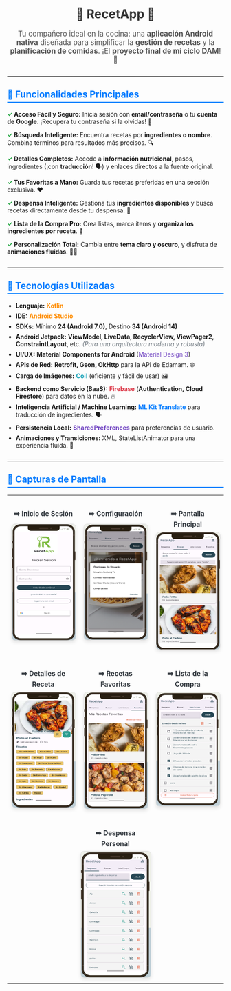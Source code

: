 <h1 style="text-align: center; color: #333;">🍳 RecetApp 🍳</h1>

<p style="font-size: 1.2em; text-align: center; color: #555;">
    Tu compañero ideal en la cocina: una <strong>aplicación Android nativa</strong>
    diseñada para simplificar la <strong>gestión de recetas</strong> y la <strong>planificación de comidas</strong>.
    ¡El <strong>proyecto final de mi ciclo DAM</strong>! 🚀
</p>

<hr style="border: 0; height: 1px; background-image: linear-gradient(to right, rgba(0, 0, 0, 0), rgba(0, 0, 0, 0.75), rgba(0, 0, 0, 0)); margin: 2em 0;">

<h2 style="color: #007bff; border-bottom: 2px solid #007bff; padding-bottom: 5px;">📲 Funcionalidades Principales</h2>

<ul style="list-style-type: none; padding-left: 0;">
    <li style="margin-bottom: 1em;">
        <strong><span style="color: #28a745;">&#10003;</span> Acceso Fácil y Seguro:</strong> Inicia sesión con <strong>email/contraseña</strong> o tu <strong>cuenta de Google</strong>. ¡Recupera tu contraseña si la olvidas! 🔐
    </li>
    <li style="margin-bottom: 1em;">
        <strong><span style="color: #28a745;">&#10003;</span> Búsqueda Inteligente:</strong> Encuentra recetas por <strong>ingredientes o nombre</strong>. Combina términos para resultados más precisos. 🔍
    </li>
    <li style="margin-bottom: 1em;">
        <strong><span style="color: #28a745;">&#10003;</span> Detalles Completos:</strong> Accede a <strong>información nutricional</strong>, pasos, ingredientes (¡con <strong>traducción</strong>! 🗣️) y enlaces directos a la fuente original.
    </li>
    <li style="margin-bottom: 1em;">
        <strong><span style="color: #28a745;">&#10003;</span> Tus Favoritas a Mano:</strong> Guarda tus recetas preferidas en una sección exclusiva. ❤️
    </li>
    <li style="margin-bottom: 1em;">
        <strong><span style="color: #28a745;">&#10003;</span> Despensa Inteligente:</strong> Gestiona tus <strong>ingredientes disponibles</strong> y busca recetas directamente desde tu despensa. 🛒
    </li>
    <li style="margin-bottom: 1em;">
        <strong><span style="color: #28a745;">&#10003;</span> Lista de la Compra Pro:</strong> Crea listas, marca ítems y <strong>organiza los ingredientes por receta</strong>. 📝
    </li>
    <li style="margin-bottom: 1em;">
        <strong><span style="color: #28a745;">&#10003;</span> Personalización Total:</strong> Cambia entre <strong>tema claro y oscuro</strong>, y disfruta de <strong>animaciones fluidas</strong>. 🌙✨
    </li>
</ul>

<hr style="border: 0; height: 1px; background-image: linear-gradient(to right, rgba(0, 0, 0, 0), rgba(0, 0, 0, 0.75), rgba(0, 0, 0, 0)); margin: 2em 0;">

<h2 style="color: #007bff; border-bottom: 2px solid #007bff; padding-bottom: 5px;">🧱 Tecnologías Utilizadas</h2>

<ul style="list-style-type: disc; padding-left: 20px;">
    <li style="margin-bottom: 0.5em;"><strong>Lenguaje:</strong> <span style="color: #ff8c00;"><strong>Kotlin</strong></span></li>
    <li style="margin-bottom: 0.5em;"><strong>IDE:</strong> <span style="color: #ff8c00;"><strong>Android Studio</strong></span></li>
    <li style="margin-bottom: 0.5em;"><strong>SDKs:</strong> Mínimo <strong>24 (Android 7.0)</strong>, Destino <strong>34 (Android 14)</strong></li>
    <li style="margin-bottom: 0.5em;"><strong>Android Jetpack:</strong> <strong>ViewModel, LiveData, RecyclerView, ViewPager2, ConstraintLayout</strong>, etc. <em style="color: #6c757d;">(Para una arquitectura moderna y robusta)</em></li>
    <li style="margin-bottom: 0.5em;"><strong>UI/UX:</strong> <strong>Material Components for Android</strong> (<span style="color: #6f42c1;">Material Design 3</span>)</li>
    <li style="margin-bottom: 0.5em;"><strong>APIs de Red:</strong> <strong>Retrofit, Gson, OkHttp</strong> para la API de Edamam. 🌐</li>
    <li style="margin-bottom: 0.5em;"><strong>Carga de Imágenes:</strong> <span style="color: #17a2b8;"><strong>Coil</strong></span> (eficiente y fácil de usar) 🖼️</li>
    <li style="margin-bottom: 0.5em;"><strong>Backend como Servicio (BaaS):</strong> <span style="color: #dc3545;"><strong>Firebase</strong></span> (<strong>Authentication, Cloud Firestore</strong>) para datos en la nube. 🔥</li>
    <li style="margin-bottom: 0.5em;"><strong>Inteligencia Artificial / Machine Learning:</strong> <span style="color: #007bff;"><strong>ML Kit Translate</strong></span> para traducción de ingredientes. 🗣️</li>
    <li style="margin-bottom: 0.5em;"><strong>Persistencia Local:</strong> <span style="color: #6f42c1;"><strong>SharedPreferences</strong></span> para preferencias de usuario.</li>
    <li style="margin-bottom: 0.5em;"><strong>Animaciones y Transiciones:</strong> XML, StateListAnimator para una experiencia fluida. 💫</li>
</ul>

<hr style="border: 0; height: 1px; background-image: linear-gradient(to right, rgba(0, 0, 0, 0), rgba(0, 0, 0, 0.75), rgba(0, 0, 0, 0)); margin: 2em 0;">

<h2 style="color: #007bff; border-bottom: 2px solid #007bff; padding-bottom: 5px;">📸 Capturas de Pantalla</h2>

<table style="width: 100%; border-collapse: collapse; text-align: center;">
    <tr>
        <td style="padding: 10px; vertical-align: top; width: 33.33%;">
            <h3 style="color: #343a40; margin-bottom: 0.5em; font-size: 1.1em;">➡️ Inicio de Sesión</h3>
            <img src="images/Inicio de sesion.png" alt="Pantalla de Inicio de Sesión" style="max-width: 100%; height: auto; border: 1px solid #ddd; border-radius: 8px; box-shadow: 0 4px 8px rgba(0,0,0,0.1);">
        </td>
        <td style="padding: 10px; vertical-align: top; width: 33.33%;">
            <h3 style="color: #343a40; margin-bottom: 0.5em; font-size: 1.1em;">➡️ Configuración</h3>
            <img src="images/Configuracion.png" alt="Pantalla de Configuración" style="max-width: 100%; height: auto; border: 1px solid #ddd; border-radius: 8px; box-shadow: 0 4px 8px rgba(0,0,0,0.1);">
        </td>
        <td style="padding: 10px; vertical-align: top; width: 33.33%;">
            <h3 style="color: #343a40; margin-bottom: 0.5em; font-size: 1.1em;">➡️ Pantalla Principal</h3>
            <img src="images/Pantalla Principal.png" alt="Pantalla Principal con Búsqueda de Recetas" style="max-width: 100%; height: auto; border: 1px solid #ddd; border-radius: 8px; box-shadow: 0 4px 8px rgba(0,0,0,0.1);">
        </td>
    </tr>
    <tr>
        <td style="padding: 10px; vertical-align: top; width: 33.33%;">
            <h3 style="color: #343a40; margin-bottom: 0.5em; font-size: 1.1em;">➡️ Detalles de Receta</h3>
            <img src="images/Receta.png" alt="Pantalla de Detalles de una Receta" style="max-width: 100%; height: auto; border: 1px solid #ddd; border-radius: 8px; box-shadow: 0 4px 8px rgba(0,0,0,0.1);">
        </td>
        <td style="padding: 10px; vertical-align: top; width: 33.33%;">
            <h3 style="color: #343a40; margin-bottom: 0.5em; font-size: 1.1em;">➡️ Recetas Favoritas</h3>
            <img src="images/Fav.png" alt="Pantalla de Recetas Favoritas" style="max-width: 100%; height: auto; border: 1px solid #ddd; border-radius: 8px; box-shadow: 0 4px 8px rgba(0,0,0,0.1);">
        </td>
        <td style="padding: 10px; vertical-align: top; width: 33.33%;">
            <h3 style="color: #343a40; margin-bottom: 0.5em; font-size: 1.1em;">➡️ Lista de la Compra</h3>
            <img src="images/Lista de compras.png" alt="Pantalla de la Lista de la Compra" style="max-width: 100%; height: auto; border: 1px solid #ddd; border-radius: 8px; box-shadow: 0 4px 8px rgba(0,0,0,0.1);">
        </td>
    </tr>
    <tr>
        <td colspan="3" style="padding: 10px; vertical-align: top;">
            <div style="width: 33.33%; margin: 0 auto; text-align: center;"> 
                <h3 style="color: #343a40; margin-bottom: 0.5em; font-size: 1.1em;">➡️ Despensa Personal</h3>
                <img src="images/Despensa.png" alt="Pantalla de la Despensa Personal" style="max-width: 100%; height: auto; border: 1px solid #ddd; border-radius: 8px; box-shadow: 0 4px 8px rgba(0,0,0,0.1);">
            </div>
        </td>
    </tr>
</table>
